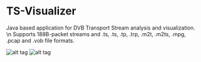 # TS-Visualizer
Java based application for DVB Transport Stream analysis and visualization. \n
Supports 188B-packet streams and .ts, .ts, .tp, .trp, .m2t, .m2ts, .mpg, .pcap and .vob file formats.

![alt tag](https://cloud.githubusercontent.com/assets/18116931/23913499/7f59387e-08e3-11e7-8922-0c6050fa52e6.png)
![alt tag](https://cloud.githubusercontent.com/assets/18116931/23977020/d8618e72-09eb-11e7-8531-4b49957d071a.png)
